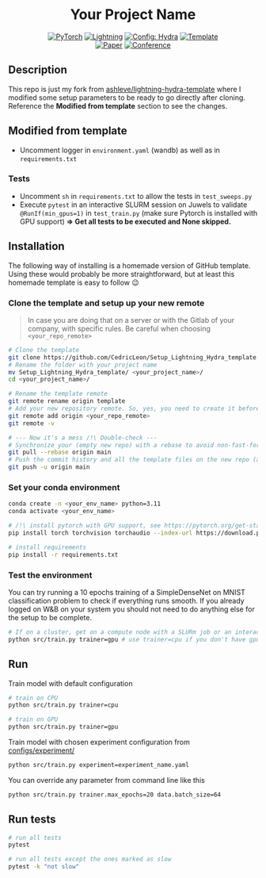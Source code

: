 <div align="center">

# Your Project Name

<a href="https://pytorch.org/get-started/locally/"><img alt="PyTorch" src="https://img.shields.io/badge/PyTorch-ee4c2c?logo=pytorch&logoColor=white"></a>
<a href="https://pytorchlightning.ai/"><img alt="Lightning" src="https://img.shields.io/badge/-Lightning-792ee5?logo=pytorchlightning&logoColor=white"></a>
<a href="https://hydra.cc/"><img alt="Config: Hydra" src="https://img.shields.io/badge/Config-Hydra-89b8cd"></a>
<a href="https://github.com/ashleve/lightning-hydra-template"><img alt="Template" src="https://img.shields.io/badge/-Lightning--Hydra--Template-017F2F?style=flat&logo=github&labelColor=gray"></a><br>
[![Paper](http://img.shields.io/badge/paper-arxiv.1001.2234-B31B1B.svg)](https://www.nature.com/articles/nature14539)
[![Conference](http://img.shields.io/badge/AnyConference-year-4b44ce.svg)](https://papers.nips.cc/paper/2020)

</div>

## Description

This repo is just my fork from [ashleve/lightning-hydra-template](https://github.com/ashleve/lightning-hydra-template) where I modified some setup parameters to be ready to go directly after cloning.
Reference the **Modified from template** section to see the changes.


## Modified from template

- Uncomment logger in `environment.yaml` (wandb) as well as in `requirements.txt`

### Tests
- Uncomment `sh` in `requirements.txt` to allow the tests in `test_sweeps.py`
- Execute `pytest` in an interactive SLURM session on Juwels to validate `@RunIf(min_gpus=1)` in `test_train.py` (make sure Pytorch is installed with GPU support)
**=> Get all tests to be executed and None skipped.**

## Installation

The following way of installing is a homemade version of GitHub template. Using these would probably be more straightforward, but at least this homemade template is easy to follow 😉

### Clone the template and setup up your new remote
> In case you are doing that on a server or with the Gitlab of your company, with specific rules. Be careful when choosing `<your_repo_remote>`

```bash
# Clone the template
git clone https://github.com/CedricLeon/Setup_Lightning_Hydra_template.git
# Rename the folder with your project name
mv Setup_Lightning_Hydra_template/ <your_project_name>/
cd <your_project_name>/

# Rename the template remote
git remote rename origin template
# Add your new repository remote. So, yes, you need to create it before 
git remote add origin <your_repo_remote>
git remote -v

# --- Now it's a mess /!\ Double-check ---
# Synchronize your (empty new repo) with a rebase to avoid non-fast-forward errors
git pull --rebase origin main
# Push the commit history and all the template files on the new repo (also set the origin/main branch as upstream)
git push -u origin main
```

### Set your conda environment
```bash
conda create -n <your_env_name> python=3.11
conda activate <your_env_name>

# /!\ install pytorch with GPU support, see https://pytorch.org/get-started/
pip install torch torchvision torchaudio --index-url https://download.pytorch.org/whl/cu118

# install requirements
pip install -r requirements.txt
```

### Test the environment
You can try running a 10 epochs training of a SimpleDenseNet on MNIST classification problem to check if everything runs smooth. If you already logged on W&B on your system you should not need to do anything else for the setup to be complete. 
```bash
# If on a cluster, get on a compute node with a SLURm job or an interactive session
python src/train.py trainer=gpu # use trainer=cpu if you don't have gpus 
```

## Run

Train model with default configuration

```bash
# train on CPU
python src/train.py trainer=cpu

# train on GPU
python src/train.py trainer=gpu
```

Train model with chosen experiment configuration from [configs/experiment/](configs/experiment/)

```bash
python src/train.py experiment=experiment_name.yaml
```

You can override any parameter from command line like this

```bash
python src/train.py trainer.max_epochs=20 data.batch_size=64
```

## Run tests

```bash
# run all tests
pytest

# run all tests except the ones marked as slow
pytest -k "not slow"
```
